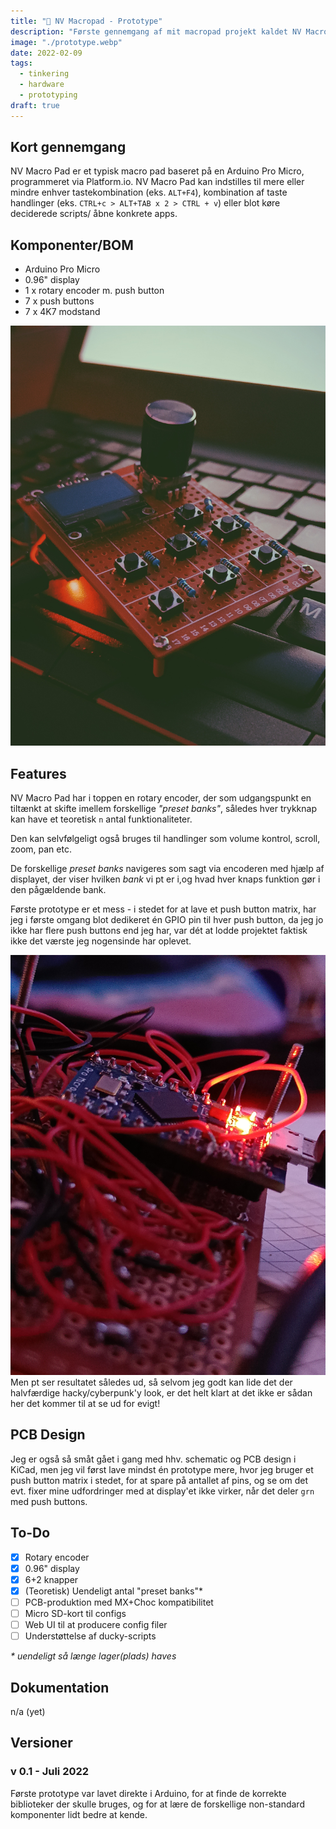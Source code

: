 ```yaml
---
title: "🤖 NV Macropad - Prototype"
description: "Første gennemgang af mit macropad projekt kaldet NV Macropad."
image: "./prototype.webp"
date: 2022-02-09
tags:
  - tinkering
  - hardware
  - prototyping
draft: true
---
```


## Kort gennemgang

NV Macro Pad er et typisk macro pad baseret på en Arduino Pro Micro, programmeret via Platform.io. NV Macro Pad kan indstilles til mere eller mindre enhver tastekombination (eks. `ALT+F4`), kombination af taste handlinger (eks. `CTRL+c > ALT+TAB x 2 > CTRL + v`) eller blot køre deciderede scripts/ åbne konkrete apps.

## Komponenter/BOM

- Arduino Pro Micro
- 0.96" display
- 1 x rotary encoder m. push button
- 7 x push buttons
- 7 x 4K7 modstand

![Første prototype](nvmacropad.jpg)

## Features

NV Macro Pad har i toppen en rotary encoder, der som udgangspunkt en tiltænkt at skifte imellem forskellige _"preset banks"_, således hver trykknap kan have et teoretisk `n` antal funktionaliteter.

Den kan selvfølgeligt også bruges til handlinger som volume kontrol, scroll, zoom, pan etc.

De forskellige _preset banks_ navigeres som sagt via encoderen med hjælp af displayet, der viser hvilken _bank_ vi pt er i,og hvad hver knaps funktion gør i den pågældende bank.

Første prototype er et mess - i stedet for at lave et push button matrix, har jeg i første omgang blot dedikeret én GPIO pin til hver push button, da jeg jo ikke har flere push buttons end jeg har, var dét at lodde projektet faktisk ikke det værste jeg nogensinde har oplevet.

![v 0.1](wirehell.jpg)
Men pt ser resultatet således ud, så selvom jeg godt kan lide det der halvfærdige hacky/cyberpunk'y look, er det helt klart at det ikke er sådan her det kommer til at se ud for evigt!

## PCB Design

Jeg er også så småt gået i gang med hhv. schematic og PCB design i KiCad, men jeg vil først lave mindst én prototype mere, hvor jeg bruger et push button matrix i stedet, for at spare på antallet af pins, og se om det evt. fixer mine udfordringer med at display'et ikke virker, når det deler `grn` med push buttons.

## To-Do

- [x] Rotary encoder
- [x] 0.96" display
- [x] 6+2 knapper
- [x] (Teoretisk) Uendeligt antal "preset banks"\*
- [ ] PCB-produktion med MX+Choc kompatibilitet
- [ ] Micro SD-kort til configs
- [ ] Web UI til at producere config filer
- [ ] Understøttelse af ducky-scripts

_\* uendeligt så længe lager(plads) haves_

## Dokumentation

n/a (yet)

## Versioner

### v 0.1 - Juli 2022

Første prototype var lavet direkte i Arduino, for at finde de korrekte biblioteker der skulle bruges, og for at lære de forskellige non-standard komponenter lidt bedre at kende.
